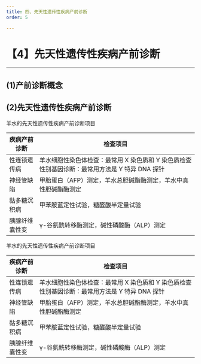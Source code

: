 ```yaml
---
title: 四、先天性遗传性疾病产前诊断
order: 5

---
```


# 【4】先天性遗传性疾病产前诊断

<kaodian :text="'临床检验基础记忆卡'" />

<!-- ###### 第十七章 羊水检查

> 临床检验基础 -->

<beitiL/>

---

## (1)产前诊断概念

<son :text="'临床检验基础检验记忆卡'" text1="(1)产前诊断概念" :textOption="[['了解','基础知识','相关专业知识'],['了解','基础知识','专业知识'],['了解','相关专业知识','专业知识']]" />

## (2)先天性遗传性疾病产前诊断

<son :text="'临床检验基础检验记忆卡'" text1="(2)先天性遗传性疾病产前诊断" :textOption="[['了解','基础知识','相关专业知识'],['了解','基础知识','专业知识'],['了解','相关专业知识','专业知识']]" />

羊水的先天性遗传性疾病产前诊断项目

| 疾病产前诊断   | 检查项目                                                                                        |
| -------------- | ----------------------------------------------------------------------------------------------- |
| 性连锁遗传病   | 羊水细胞性染色体检查：最常用 X 染色质和 Y 染色质检查 性别基因诊断：最常用方法是 Y 特异 DNA 探针 |
| 神经管缺陷     | 甲胎蛋白（AFP）测定，羊水总胆碱酯酶测定，羊水中真性胆碱酯酶测定                                 |
| 黏多糖沉积病   | 甲苯胺蓝定性试验，糖醛酸半定量试验                                                              |
| 胰腺纤维囊性变 | γ-谷氨酰转移酶测定，碱性磷酸酶（ALP）测定                                                       |

羊水的先天性遗传性疾病产前诊断项目

| 疾病产前诊断   | 检查项目                                                                                        |
| -------------- | ----------------------------------------------------------------------------------------------- |
| 性连锁遗传病   | 羊水细胞性染色体检查：最常用 X 染色质和 Y 染色质检查 性别基因诊断：最常用方法是 Y 特异 DNA 探针 |
| 神经管缺陷     | 甲胎蛋白（AFP）测定，羊水总胆碱酯酶测定，羊水中真性胆碱酯酶测定                                 |
| 黏多糖沉积病   | 甲苯胺蓝定性试验，糖醛酸半定量试验                                                              |
| 胰腺纤维囊性变 | γ-谷氨酰转移酶测定，碱性磷酸酶（ALP）测定                                                       |
